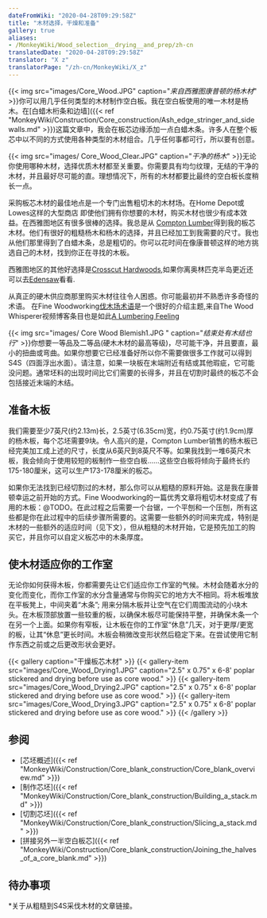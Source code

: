 ```yaml
---
dateFromWiki: "2020-04-28T09:29:58Z"
title: "木材选择，干燥和准备"
gallery: true
aliases:
- /MonkeyWiki/Wood_selection__drying__and_prep/zh-cn
translatedDate: "2020-04-28T09:29:58Z"
translator: "X z"
translatorPage: "/zh-cn/MonkeyWiki/X_z"
---
```

{{< img src="images/Core_Wood.JPG" caption="_来自西雅图康普顿的杨木材_" >}}你可以用几乎任何类型的木材制作空白板。我在空白板使用的唯一木材是杨木。在[白蜡木桁条和边墙]({{< ref "MonkeyWiki/Construction/Core_construction/Ash_edge_stringer_and_sidewalls.md" >}})这篇文章中，我会在板芯边缘添加一点白蜡木条。许多人在整个板芯中以不同的方式使用各种类型的木材组合。几乎任何事都可行，所以要有创意。

{{< img src="images/ Core_Wood_Clear.JPG" caption="_干净的杨木_" >}}无论你使用哪种木材，选择优质木材都至关重要。你需要具有均匀纹理，无结的干净的木材，并且最好尽可能的直。理想情况下，所有的木材都要比最终的空白板长度稍长一点。

采购板芯木材的最佳地点是一个专门出售粗切木的木材场。在Home Depot或Lowes这样的大型商店 即使他们拥有你想要的木材，购买木材也很少有成本效益。在西雅图地区有很多很棒的选择。我总是从 [Compton Lumber](http://www.comptonlbr.com/)得到我的板芯木材。他们有很好的粗糙杨木和杨木的选择，并且已经加工到我需要的尺寸。我也从他们那里得到了白蜡木条，总是粗切的。你可以花时间在像康普顿这样的地方挑选自己的木材，找到你正在寻找的木板。 

西雅图地区的其他好选择是[Crosscut Hardwoods](http://www.crosscuthardwoods.com/),如果你离奥林匹克半岛更近还可以去[Edensaw](http://edensaw.com/)看看.

从真正的硬木供应商那里购买木材往往令人困惑。你可能最初并不熟悉许多奇怪的术语。
在Fine Woodworking[伐木场术语](https://www.finewoodworking.com/2011/07/28/the-language-of-the-lumberyard)是一个很好的介绍主题,来自The Wood Whisperer视频博客条目也是如此[A Lumbering Feeling](http://thewoodwhisperer.com/episode-4-a-lumbering-feeling/)

{{< img src="images/ Core Wood Blemish1.JPG " caption="_结束处有木结也行_" >}}你想要一等品及二等品(硬木木材的最高等级)，尽可能干净，并且要直，最小的扭曲或弯曲。如果你想要它已经准备好所以你不需要做很多工作就可以得到S4S（四面浮出水面）。请注意，如果一块板在末端附近有结或其他瑕疵，它可能没问题。通常坯料的出现时间比它们需要的长得多，并且在切割时最终的板芯不会包括接近末端的木结。


## 准备木板

我们需要至少7英尺(约2.13m)长，2.5英寸(6.35cm)宽，约0.75英寸(约1.9cm)厚的杨木板，每个芯坯需要9块。令人高兴的是，Compton Lumber销售的杨木板已经完美加工成上述的尺寸，长度从6英尺到8英尺不等。如果我找到一堆6英尺木板，我会倾向于使用较短的板制作一些空白板......这些空白板将倾向于最终长约175-180厘米，这可以生产173-178厘米的板芯。

如果你无法找到已经切割过的木材，那么你可以从粗糙的原料开始。这是我在康普顿幸运之前开始的方式。Fine Woodworking的一篇优秀文章将粗切木材变成了有用的木板：@TODO。在此过程之后需要一个台锯，一个平刨和一个压刨，所有这些都是你在此过程中的后续步骤所需要的。这需要一些额外的时间来完成，特别是木材的一些额外的适应时间（见下文），但从粗糙的木材开始，它是预先加工的购买它，并且你可以自定义板芯中的木条厚度。 


## 使木材适应你的工作室

无论你如何获得木板，你都需要先让它们适应你工作室的气候。木材会随着水分的变化而变化，而你工作室的水分含量通常与你购买它的地方大不相同。将木板堆放在平板凳上，中间夹着“木条”; 用来分隔木板并让空气在它们周围流动的小块木头。在木板顶部放置一些较重的板，以确保木板尽可能保持平整，并确保木条一个在另一个上面。如果你有窄板，让木板在你的工作室“休息”几天，对于更厚/更宽的板，让其“休息”更长时间。木板会稍微改变形状然后稳定下来。在尝试使用它制作东西之前或之后更改形状会更好。 

{{< gallery  caption="干燥板芯木材" >}}
{{< gallery-item src="images/Core_Wood_Drying1.JPG" caption="2.5\" x 0.75\" x 6-8' poplar stickered and drying before use as core wood." >}}
{{< gallery-item src="images/Core_Wood_Drying2.JPG" caption="2.5\" x 0.75\" x 6-8' poplar stickered and drying before use as core wood." >}}
{{< gallery-item src="images/Core_Wood_Drying3.JPG" caption="2.5\" x 0.75\" x 6-8' poplar stickered and drying before use as core wood." >}}
{{< /gallery >}}



## 参阅

- [芯坯概述]({{< ref "MonkeyWiki/Construction/Core_blank_construction/Core_blank_overview.md" >}})
- [制作芯坯]({{< ref "MonkeyWiki/Construction/Core_blank_construction/Building_a_stack.md" >}})
- [切割芯坯]({{< ref "MonkeyWiki/Construction/Core_blank_construction/Slicing_a_stack.md" >}})
- [拼接另外一半空白板芯]({{< ref "MonkeyWiki/Construction/Core_blank_construction/Joining_the_halves_of_a_core_blank.md" >}})


## 待办事项

*关于从粗糙到S4S采伐木材的文章链接。





